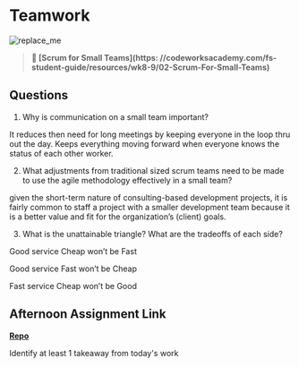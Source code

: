 # Teamwork

![replace_me](https://codeworks.blob.core.windows.net/public/assets/img/illustrations/placeholder.svg)

> **📖 [Scrum for Small Teams](https: //codeworksacademy.com/fs-student-guide/resources/wk8-9/02-Scrum-For-Small-Teams)**

## Questions

1. Why is communication on a small team important?

It reduces then need for long meetings by keeping everyone in the loop thru out the day.  Keeps everything moving forward when everyone knows the status of each other worker.

2. What adjustments from traditional sized scrum teams need to be made to use the agile methodology effectively in a small team?

 given the short-term nature of consulting-based development projects, it is fairly common to staff a project with a smaller development team because it is a better value and fit for the organization’s (client) goals.

3. What is the unattainable triangle? What are the tradeoffs of each side?

Good service Cheap won’t be Fast

Good service Fast won’t be Cheap

Fast service Cheap won’t be Good

## Afternoon Assignment Link

**[Repo](https://github.com/AndrewLaRue/<ASSIGNMENT_REPO>)**

Identify at least 1 takeaway from today's work
